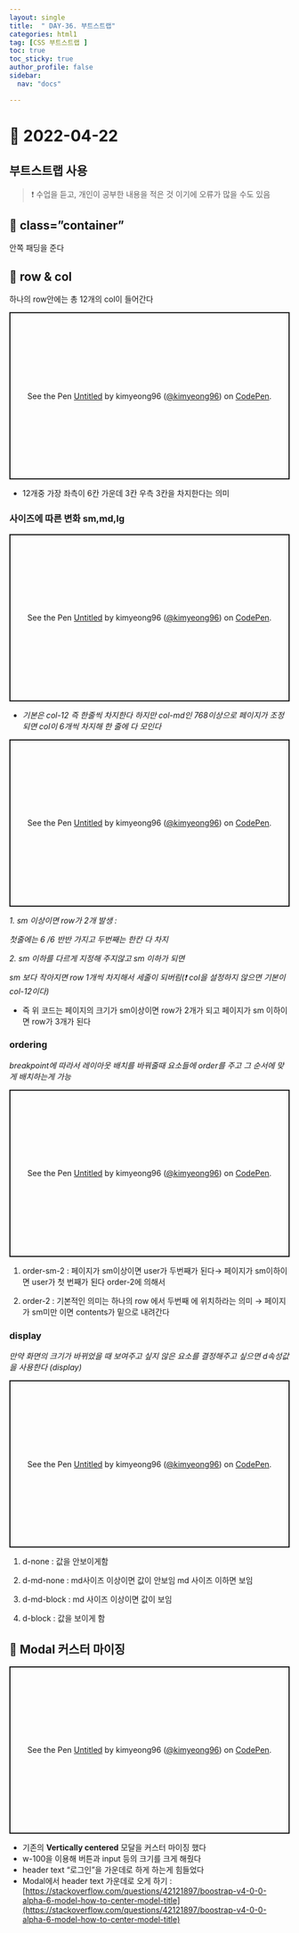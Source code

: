 ```yaml
---
layout: single
title:  " DAY-36. 부트스트랩"
categories: html1
tag: [CSS 부트스트랩 ]
toc: true
toc_sticky: true
author_profile: false
sidebar:
  nav: "docs"

---
```



# 🎨 2022-04-22

## 부트스트랩 사용

<!--Quote-->

> ❗ 수업을 듣고, 개인이 공부한 내용을 적은 것 이기에 오류가 많을 수도 있음




## 🔔 class=”container”

안쪽 패딩을 준다

## 🔔 row & col

하나의 row안에는 총 12개의 col이 들어간다

<script src="https://gist.github.com/kimyeong96/e4eabef8e3190ea35e9d835201f0f110.js"></script>

<p class="codepen" data-height="300" data-default-tab="html,result" data-slug-hash="yLpryjY" data-user="kimyeong96" style="height: 300px; box-sizing: border-box; display: flex; align-items: center; justify-content: center; border: 2px solid; margin: 1em 0; padding: 1em;">
<span>See the Pen <a href="[https://codepen.io/kimyeong96/pen/yLpryjY](https://codepen.io/kimyeong96/pen/yLpryjY)">
Untitled</a> by kimyeong96 (<a href="[https://codepen.io/kimyeong96](https://codepen.io/kimyeong96)">@kimyeong96</a>)
on <a href="[https://codepen.io](https://codepen.io/)">CodePen</a>.</span>
</p>
<script async src="[https://cpwebassets.codepen.io/assets/embed/ei.js](https://cpwebassets.codepen.io/assets/embed/ei.js)"></script>

- 12개중 가장 좌측이 6칸 가운데 3칸 우측 3칸을 차지한다는 의미

### 사이즈에 따른 변화 sm,md,lg

<script src="https://gist.github.com/kimyeong96/1c61f7abfa6ea997b7d4744a186ceeb3.js"></script>


<p class="codepen" data-height="300" data-default-tab="html,result" data-slug-hash="rNpbapL" data-user="kimyeong96" style="height: 300px; box-sizing: border-box; display: flex; align-items: center; justify-content: center; border: 2px solid; margin: 1em 0; padding: 1em;">
<span>See the Pen <a href="[https://codepen.io/kimyeong96/pen/rNpbapL](https://codepen.io/kimyeong96/pen/rNpbapL)">
Untitled</a> by kimyeong96 (<a href="[https://codepen.io/kimyeong96](https://codepen.io/kimyeong96)">@kimyeong96</a>)
on <a href="[https://codepen.io](https://codepen.io/)">CodePen</a>.</span>
</p>
<script async src="[https://cpwebassets.codepen.io/assets/embed/ei.js](https://cpwebassets.codepen.io/assets/embed/ei.js)"></script>



- *기본은 col-12 즉 한줄씩 차지한다 하지만 col-md인 768이상으로 페이지가 조정되면 col이 6개씩 차지해 한 줄에 다 모인다*

<script src="https://gist.github.com/kimyeong96/1827f1c511c32bc2837643f4a2538e4b.js"></script>

<p class="codepen" data-height="300" data-default-tab="html,result" data-slug-hash="rNpbapL" data-user="kimyeong96" style="height: 300px; box-sizing: border-box; display: flex; align-items: center; justify-content: center; border: 2px solid; margin: 1em 0; padding: 1em;">
<span>See the Pen <a href="[https://codepen.io/kimyeong96/pen/rNpbapL](https://codepen.io/kimyeong96/pen/rNpbapL)">
Untitled</a> by kimyeong96 (<a href="[https://codepen.io/kimyeong96](https://codepen.io/kimyeong96)">@kimyeong96</a>)
on <a href="[https://codepen.io](https://codepen.io/)">CodePen</a>.</span>
</p>
<script async src="[https://cpwebassets.codepen.io/assets/embed/ei.js](https://cpwebassets.codepen.io/assets/embed/ei.js)"></script>



*1. sm 이상이면 row가 2개 발생 :*

*첫줄에는 6 /6 반반 가지고 두번째는 한칸 다 차지*

*2. sm 이하를 다르게 지정해 주지않고 sm 이하가 되면*

*sm 보다 작아지면 row 1개씩 차지해서 세줄이 되버림(❗ col을 설정하지 않으면 기본이 col-12이다)*

- 즉 위 코드는 페이지의 크기가 sm이상이면 row가 2개가 되고 페이지가 sm 이하이면 row가 3개가 된다

### ordering

*breakpoint에 따라서 레이아웃 배치를 바꿔줄때 요소들에 order를 주고 그 순서에 맞게 배치하는게 가능*

<script src="https://gist.github.com/kimyeong96/15f6ab62895dee2068da92bac7174573.js"></script>


<p class="codepen" data-height="300" data-default-tab="html,result" data-slug-hash="qBpwZrM" data-user="kimyeong96" style="height: 300px; box-sizing: border-box; display: flex; align-items: center; justify-content: center; border: 2px solid; margin: 1em 0; padding: 1em;">
  <span>See the Pen <a href="https://codepen.io/kimyeong96/pen/qBpwZrM">
  Untitled</a> by kimyeong96 (<a href="https://codepen.io/kimyeong96">@kimyeong96</a>)
  on <a href="https://codepen.io">CodePen</a>.</span>
</p>
<script async src="https://cpwebassets.codepen.io/assets/embed/ei.js"></script>


1. order-sm-2 : 페이지가 sm이상이면 user가 두번째가 된다→ 페이지가 sm이하이면 user가 첫 번째가 된다 order-2에 의해서

2. order-2 : 기본적인 의미는 하나의 row 에서 두번째 에 위치하라는 의미 → 페이지가 sm미만 이면 contents가 밑으로 내려간다

### display

*만약 화면의 크기가 바뀌었을 때 보여주고 싶지 않은 요소를 결정해주고 싶으면 d속성값을 사용한다 (display)*

<script src="https://gist.github.com/kimyeong96/dbbad50d724ddb9a578585165e8d05ca.js"></script>

<p class="codepen" data-height="300" data-default-tab="html,result" data-slug-hash="bGaJpBV" data-user="kimyeong96" style="height: 300px; box-sizing: border-box; display: flex; align-items: center; justify-content: center; border: 2px solid; margin: 1em 0; padding: 1em;">
  <span>See the Pen <a href="https://codepen.io/kimyeong96/pen/bGaJpBV">
  Untitled</a> by kimyeong96 (<a href="https://codepen.io/kimyeong96">@kimyeong96</a>)
  on <a href="https://codepen.io">CodePen</a>.</span>
</p>
<script async src="https://cpwebassets.codepen.io/assets/embed/ei.js"></script>

1. d-none : 값을 안보이게함

2. d-md-none : md사이즈 이상이면 값이 안보임 md 사이즈 이하면 보임

3. d-md-block : md 사이즈 이상이면 값이 보임

4. d-block : 값을 보이게 함

## 🔔 Modal 커스터 마이징

<p class="codepen" data-height="300" data-default-tab="html,result" data-slug-hash="bGaJpBV" data-user="kimyeong96" style="height: 300px; box-sizing: border-box; display: flex; align-items: center; justify-content: center; border: 2px solid; margin: 1em 0; padding: 1em;">
  <span>See the Pen <a href="https://codepen.io/kimyeong96/pen/bGaJpBV">
  Untitled</a> by kimyeong96 (<a href="https://codepen.io/kimyeong96">@kimyeong96</a>)
  on <a href="https://codepen.io">CodePen</a>.</span>
</p>
<script async src="https://cpwebassets.codepen.io/assets/embed/ei.js"></script>

- 기존의 **Vertically centered** 모달을 커스터 마이징 했다
- w-100을 이용해 버튼과 input 등의 크기를 크게 해줬다
- header text “로그인”을 가운데로 하게 하는게 힘들었다
- Modal에서 header text 가운데로 오게 하기 : [https://stackoverflow.com/questions/42121897/boostrap-v4-0-0-alpha-6-model-how-to-center-model-title](https://stackoverflow.com/questions/42121897/boostrap-v4-0-0-alpha-6-model-how-to-center-model-title)

